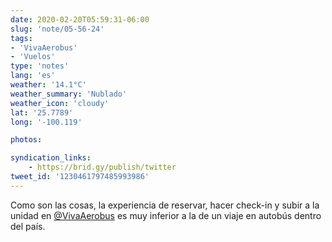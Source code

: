 ```yaml
---
date: 2020-02-20T05:59:31-06:00
slug: 'note/05-56-24'
tags:
- 'VivaAerobus'
- 'Vuelos'
type: 'notes'
lang: 'es'
weather: '14.1°C'
weather_summary: 'Nublado'
weather_icon: 'cloudy'
lat: '25.7789'
long: '-100.119'

photos:

syndication_links:
    - https://brid.gy/publish/twitter
tweet_id: '1230461797485993986'
---
```

Como son las cosas, la experiencia de reservar, hacer check-in y subir a la unidad en [@VivaAerobus](https://twitter.com/@VivaAerobus) es muy inferior a la de un viaje en autobús dentro del país.